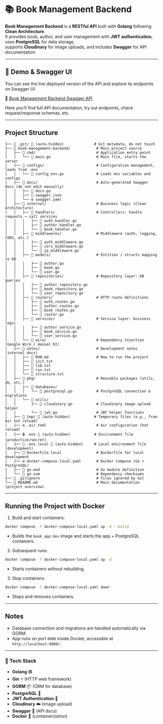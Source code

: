 # 📚 Book Management Backend

**Book Management Backend** is a **RESTful API** built with **Golang** following **Clean Architecture**.  
It provides book, author, and user management with **JWT authentication**, uses **PostgreSQL** for data storage,  
supports **Cloudinary** for image uploads, and includes **Swagger** for API documentation.

---

## 🚀 Demo & Swagger UI

You can see the live deployed version of the API and explore its endpoints on Swagger UI:

📖 [Book Management Backend Swagger API](https://golang-book-management-h5pt.onrender.com/swagger/index.html)

Here you’ll find full API documentation, try out endpoints, check request/response schemas, etc.

---

## Project Structure
```
├── 📁 .git/ 🚫 (auto-hidden)              # Git metadata, do not touch
├── 📁 book-management-backend/            # Main project source
│   ├── 📁 cmd/                            # Application entry point
│   │   └── 🔵 main.go                     # Main file, starts the server
│   ├── 📁 configs/                        # Configuration management, loads from .env
│   │   └── 🔵 config_env.go               # Loads env variables and configs
│   ├── 📁 docs/                           # Auto-generated Swagger docs (do not edit manually)
│   │   ├── 🔵 docs.go
│   │   ├── 📄 swagger.json
│   │   └── ⚙️ swagger.yaml
│   ├── 📁 internal/                       # Business logic (Clean Architecture)
│   │   ├── 📁 handlers/                   # Controllers: handle requests → call services
│   │   │   ├── 🔵 auth_handler.go
│   │   │   ├── 🔵 author_handler.go
│   │   │   └── 🔵 book_handler.go
│   │   ├── 📁 middlewares/                # Middleware (auth, logging, CORS, etc.)
│   │   │   ├── 🔵 auth_middleware.go
│   │   │   ├── 🔵 cors_middleware.go
│   │   │   └── 🔵 ip_middleware.go
│   │   ├── 📁 models/                     # Entities / structs mapping to DB
│   │   │   ├── 🔵 author.go
│   │   │   ├── 🔵 book.go
│   │   │   └── 🔵 user.go
│   │   ├── 📁 repositories/               # Repository layer: DB queries
│   │   │   ├── 🔵 author_repository.go
│   │   │   ├── 🔵 book_repository.go
│   │   │   └── 🔵 user_repository.go
│   │   ├── 📁 routers/                    # HTTP route definitions
│   │   │   ├── 🔵 auth_routes.go
│   │   │   ├── 🔵 author_routes.go
│   │   │   ├── 🔵 book_routes.go
│   │   │   └── 🔵 router.go
│   │   ├── 📁 services/                   # Service layer: business logic
│   │   │   ├── 🔵 author_service.go
│   │   │   ├── 🔵 book_service.go
│   │   │   └── 🔵 user_service.go
│   │   └── 📁 wire/                       # Dependency injection (Google Wire / manual DI)
│   ├── 📁 notes/                          # Development notes (internal docs)
│   │   ├── 📝 RUN.md                      # How to run the project
│   │   ├── 📄 init.txt
│   │   ├── 📄 lib.txt
│   │   ├── 📄 run.txt
│   │   └── 📄 structure.txt
│   ├── 📁 pkg/                            # Reusable packages (utils, db, etc.)
│   │   ├── 📁 databases/
│   │   │   └── 🔵 postgresql.go           # PostgreSQL connection & migrations
│   │   └── 📁 utils/
│   │       ├── 🔵 cloudinary.go           # Cloudinary image upload helper
│   │       └── 🔵 jwt.go                  # JWT helper functions
│   ├── 📁 tmp/ 🚫 (auto-hidden)           # Temporary files (e.g., from Air hot reload)
│   ├── ⚙️ .air.toml                       # Air configuration (hot reload)
│   ├── 🔒 .env 🚫 (auto-hidden)           # Environment file (production/secret)
│   ├── 📄 .env.local 🚫 (auto-hidden)     # Local environment file (development)
│   ├── 📄 DockerFile.local                # Dockerfile for local development
│   ├── ⚙️ docker-compose-local.yaml       # Docker Compose (Go + PostgreSQL)
│   ├── 🔵 go.mod                          # Go module definition
│   └── 🔵 go.sum                          # Dependency checksums
├── 🚫 .gitignore                          # Files ignored by Git
└── 📖 README.md                           # Main documentation (project overview)

```

---

## Running the Project with Docker

1. Build and start containers:

```bash
docker compose -f docker-compose-local.yaml up -d --build
```

* Builds the `book_app:dev` image and starts the app + PostgreSQL containers.

2. Subsequent runs:

```bash
docker compose -f docker-compose-local.yaml up -d
```

* Starts containers without rebuilding.

3. Stop containers:

```bash
docker compose -f docker-compose-local.yaml down
```

* Stops and removes containers.

---

## Notes

* Database connection and migrations are handled automatically via GORM.
* App runs on port `8080` inside Docker, accessible at `http://localhost:8080/`.

---

### 🔧 Tech Stack
- **Golang** 🟦
- **Gin** ⚡ (HTTP web framework)
- **GORM** 📦 (ORM for database)
- **PostgreSQL** 🐘
- **JWT Authentication** 🔑
- **Cloudinary** ☁️ (image upload)
- **Swagger** 📑 (API docs)
- **Docker** 🐳 (containerization)